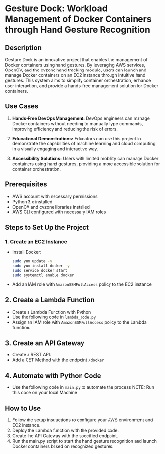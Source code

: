 # Gesture Dock: Workload Management of Docker Containers through Hand Gesture Recognition

## Description
Gesture Dock is an innovative project that enables the management of Docker containers using hand gestures. By leveraging AWS services, OpenCV, and the cvzone hand tracking module, users can launch and manage Docker containers on an EC2 instance through intuitive hand gestures. This system aims to simplify container orchestration, enhance user interaction, and provide a hands-free management solution for Docker containers.

## Use Cases
1. **Hands-Free DevOps Management:**
	DevOps engineers can manage Docker containers without needing to manually type commands, improving efficiency and reducing the risk of errors.

2. **Educational Demonstrations:**
	Educators can use this project to demonstrate the capabilities of machine learning and cloud computing in a visually engaging and interactive way.

3. **Accessibility Solutions:**
	Users with limited mobility can manage Docker containers using hand gestures, providing a more accessible solution for container orchestration.

## Prerequisites
- AWS account with necessary permissions
- Python 3.x installed
- OpenCV and cvzone libraries installed
- AWS CLI configured with necessary IAM roles

## Steps to Set Up the Project

### 1. Create an EC2 Instance
- Install Docker:
  ```bash
  sudo yum update -y
  sudo yum install docker -y
  sudo service docker start
  sudo systemctl enable docker

- Add an IAM role with `AmazonSSMFullAccess` policy to the EC2 instance

## 2. Create a Lambda Function
- Create a Lambda Function with Python
- Use the following code in `lambda_code.py`
- Assign an IAM role with `AmazonSSMFullAccess` policy to the Lambda function. 

## 3. Create an API Gateway
- Create a REST API.
- Add a GET Method with the endpoint `/docker`

## 4. Automate with Python Code
- Use the following code in `main.py` to automate the process
NOTE: Run this code on your local Machine

## How to Use
1. Follow the setup instructions to configure your AWS environment and EC2 instance.
2. Deploy the Lambda function with the provided code.
3. Create the API Gateway with the specified endpoint.
3. Run the main.py script to start the hand gesture recognition and launch Docker containers based on recognized gestures.
